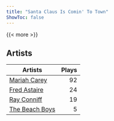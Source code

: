 ```yaml
---
title: "Santa Claus Is Comin' To Town"
ShowToc: false
---
```


{{< more >}}

## Artists
Artists | Plays 
----- | -----: 
[Mariah Carey](/artists/mariah-carey-31885) | 92
[Fred Astaire](/artists/fred-astaire-6815) | 24
[Ray Conniff](/artists/ray-conniff-104848) | 19
[The Beach Boys](/artists/the-beach-boys-3455) | 5

